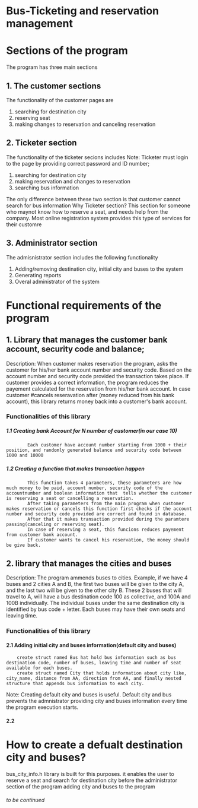 # Bus-Ticketing and reservation management
# Sections of the program
The program has three main sections
##    1. The customer sections
The functionality of the customer pages are
1. searching for destination city
2. reserving seat 
3. making changes to reservation and canceling reservation

##    2. Ticketer section
The functionality of the ticketer secions includes
Note: Ticketer must login to the page by providing correct password and ID number;
1. searching for destination city
2. making reservation and changes to reservation
3. searching bus information

The only difference between these two section is that customer cannot search for bus information
Why Ticketer section?
    This section for someone who maynot know how to reserve a seat, and needs help from the company. Most online registration system provides this type of services for their customre

## 3. Administrator section
The admisnistrator section includes the following functionality
1. Adding/removing destination city, initial city and buses to the system
2. Generating reports
3. Overal administrator of the system

# Functional requirements of the program
## 1. Library that manages the customer bank account, security code and balance;
  
Description: 
When customer makes reservation  the program, asks the customer for his/her bank account number and security code. 
Based on the account number  and security code provided the transaction takes place. If customer provides a correct information, the program reduces the payement calculated for the reservation from his/her bank account. 
In case customer #cancels reseravation after (money reduced from his bank account), this library returns money back into a customer's bank account.

### Functionalities of this library
##### 1.1 Creating bank Account for N number of customer(in our case 10)
            Each customer have account number starting from 1000 + their position, and randomly generated balance and security code between 1000 and 10000
##### 1.2 Creating a function that makes transaction happen
            This function takes 4 parameters, these parameters are how much money to be paid, account number, security code of the accountnumber and boolean information that  tells whether the customer is reserving a seat or cancelling a reservation. 
            After taking parameters from the main program when customer makes reservation or cancels this function first checks if the account number and security code provided are correct and found in database. 
            After that it makes transaction provided during the paramtere passing(canceling or reserving seat). 
            In case of reserving a seat, this funcions reduces payement from customer bank account. 
            If customer wants to cancel his reservation, the money should be give back.

## 2. library that manages the cities and buses 
Description:
The program ammends buses to cities. Example, if we have 4 buses and 2 cities A and B, the first two buses will be given to the city A,  and the last two will be given to the other city B. These  2 buses that will travel to A, will have a bus destination code 100 as collective, and 100A and 100B individually. The individual buses under the same destination city is identified by bus code + letter. Each buses may have their own seats and leaving time. 

### Functionalities of this library
#### 2.1 Adding  initial city and buses information(default city and buses)
        create struct named Bus hat hold bus information such as bus destination code, number of buses, leaving time and number of seat available for each buses.
        create struct named City that holds information about city like, city_name, distance from AA, direction from AA, and finally nested structure that appends bus information to each city.

Note: Creating default city and buses is useful.
Default city and bus prevents the admnistrator providing  city and buses information every time the program execution starts.
#### 2.2 

# How to create a defualt destination city and buses?
bus_city_info.h library is built for this purposes.
it enables the user to reserve a seat and search for destination city before the administrator section of the program adding city and buses to the program

###### to be continued
